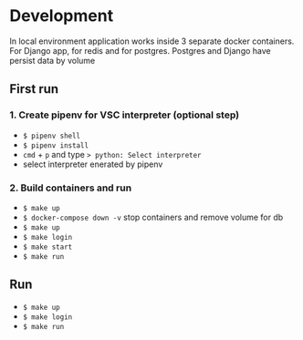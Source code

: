 # Development

In local environment application works inside 3 separate docker containers. For Django app, for redis and for postgres. Postgres and Django have persist data by volume

## First run

### 1. Create pipenv for VSC interpreter (optional step)

- `$ pipenv shell`
- `$ pipenv install`
- `cmd` + `p` and type `> python: Select interpreter`
- select interpreter enerated by pipenv

### 2. Build containers and run

- `$ make up`
- `$ docker-compose down -v` stop containers and remove volume for db
- `$ make up`
- `$ make login`
- `$ make start`
- `$ make run`

## Run

- `$ make up`
- `$ make login`
- `$ make run`
